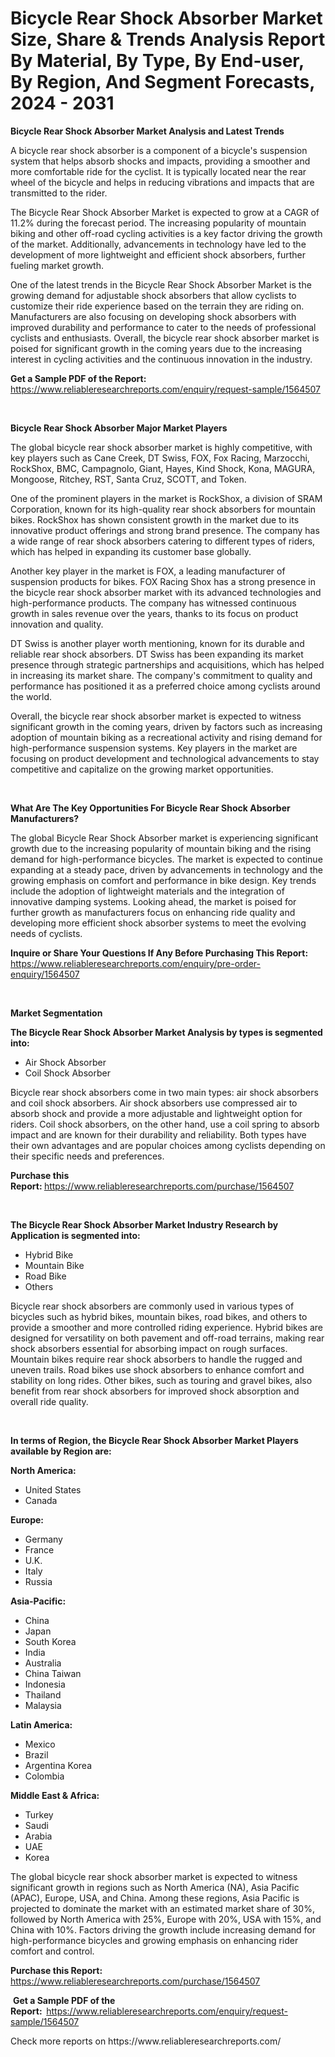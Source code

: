 <p><h1>Bicycle Rear Shock Absorber Market Size, Share & Trends Analysis Report By Material, By Type, By End-user, By Region, And Segment Forecasts, 2024 - 2031</h1></p><p><strong>Bicycle Rear Shock Absorber Market Analysis and Latest Trends</strong></p>
<p><p>A bicycle rear shock absorber is a component of a bicycle's suspension system that helps absorb shocks and impacts, providing a smoother and more comfortable ride for the cyclist. It is typically located near the rear wheel of the bicycle and helps in reducing vibrations and impacts that are transmitted to the rider. </p><p>The Bicycle Rear Shock Absorber Market is expected to grow at a CAGR of 11.2% during the forecast period. The increasing popularity of mountain biking and other off-road cycling activities is a key factor driving the growth of the market. Additionally, advancements in technology have led to the development of more lightweight and efficient shock absorbers, further fueling market growth.</p><p>One of the latest trends in the Bicycle Rear Shock Absorber Market is the growing demand for adjustable shock absorbers that allow cyclists to customize their ride experience based on the terrain they are riding on. Manufacturers are also focusing on developing shock absorbers with improved durability and performance to cater to the needs of professional cyclists and enthusiasts. Overall, the bicycle rear shock absorber market is poised for significant growth in the coming years due to the increasing interest in cycling activities and the continuous innovation in the industry.</p></p>
<p><strong>Get a Sample PDF of the Report:&nbsp;</strong> <a href="https://www.reliableresearchreports.com/enquiry/request-sample/1564507">https://www.reliableresearchreports.com/enquiry/request-sample/1564507</a></p>
<p>&nbsp;</p>
<p><strong>Bicycle Rear Shock Absorber Major Market Players</strong></p>
<p><p>The global bicycle rear shock absorber market is highly competitive, with key players such as Cane Creek, DT Swiss, FOX, Fox Racing, Marzocchi, RockShox, BMC, Campagnolo, Giant, Hayes, Kind Shock, Kona, MAGURA, Mongoose, Ritchey, RST, Santa Cruz, SCOTT, and Token.</p><p>One of the prominent players in the market is RockShox, a division of SRAM Corporation, known for its high-quality rear shock absorbers for mountain bikes. RockShox has shown consistent growth in the market due to its innovative product offerings and strong brand presence. The company has a wide range of rear shock absorbers catering to different types of riders, which has helped in expanding its customer base globally.</p><p>Another key player in the market is FOX, a leading manufacturer of suspension products for bikes. FOX Racing Shox has a strong presence in the bicycle rear shock absorber market with its advanced technologies and high-performance products. The company has witnessed continuous growth in sales revenue over the years, thanks to its focus on product innovation and quality.</p><p>DT Swiss is another player worth mentioning, known for its durable and reliable rear shock absorbers. DT Swiss has been expanding its market presence through strategic partnerships and acquisitions, which has helped in increasing its market share. The company's commitment to quality and performance has positioned it as a preferred choice among cyclists around the world.</p><p>Overall, the bicycle rear shock absorber market is expected to witness significant growth in the coming years, driven by factors such as increasing adoption of mountain biking as a recreational activity and rising demand for high-performance suspension systems. Key players in the market are focusing on product development and technological advancements to stay competitive and capitalize on the growing market opportunities.</p></p>
<p>&nbsp;</p>
<p><strong>What Are The Key Opportunities For Bicycle Rear Shock Absorber Manufacturers?</strong></p>
<p><p>The global Bicycle Rear Shock Absorber market is experiencing significant growth due to the increasing popularity of mountain biking and the rising demand for high-performance bicycles. The market is expected to continue expanding at a steady pace, driven by advancements in technology and the growing emphasis on comfort and performance in bike design. Key trends include the adoption of lightweight materials and the integration of innovative damping systems. Looking ahead, the market is poised for further growth as manufacturers focus on enhancing ride quality and developing more efficient shock absorber systems to meet the evolving needs of cyclists.</p></p>
<p><strong>Inquire or Share Your Questions If Any Before Purchasing This Report:</strong> <a href="https://www.reliableresearchreports.com/enquiry/pre-order-enquiry/1564507">https://www.reliableresearchreports.com/enquiry/pre-order-enquiry/1564507</a></p>
<p>&nbsp;</p>
<p><strong>Market Segmentation</strong></p>
<p><strong>The Bicycle Rear Shock Absorber Market Analysis by types is segmented into:</strong></p>
<p><ul><li>Air Shock Absorber</li><li>Coil Shock Absorber</li></ul></p>
<p><p>Bicycle rear shock absorbers come in two main types: air shock absorbers and coil shock absorbers. Air shock absorbers use compressed air to absorb shock and provide a more adjustable and lightweight option for riders. Coil shock absorbers, on the other hand, use a coil spring to absorb impact and are known for their durability and reliability. Both types have their own advantages and are popular choices among cyclists depending on their specific needs and preferences.</p></p>
<p><strong>Purchase this Report:&nbsp;</strong><a href="https://www.reliableresearchreports.com/purchase/1564507">https://www.reliableresearchreports.com/purchase/1564507</a></p>
<p>&nbsp;</p>
<p><strong>The Bicycle Rear Shock Absorber Market Industry Research by Application is segmented into:</strong></p>
<p><ul><li>Hybrid Bike</li><li>Mountain Bike</li><li>Road Bike</li><li>Others</li></ul></p>
<p><p>Bicycle rear shock absorbers are commonly used in various types of bicycles such as hybrid bikes, mountain bikes, road bikes, and others to provide a smoother and more controlled riding experience. Hybrid bikes are designed for versatility on both pavement and off-road terrains, making rear shock absorbers essential for absorbing impact on rough surfaces. Mountain bikes require rear shock absorbers to handle the rugged and uneven trails. Road bikes use shock absorbers to enhance comfort and stability on long rides. Other bikes, such as touring and gravel bikes, also benefit from rear shock absorbers for improved shock absorption and overall ride quality.</p></p>
<p>&nbsp;</p>
<p><strong>In terms of Region, the Bicycle Rear Shock Absorber Market Players available by Region are:</strong></p>
<p>
    <p> <strong> North America: </strong>
        <ul>
            <li>United States</li>
            <li>Canada</li>
        </ul>
        </p> 
    <p> <strong> Europe: </strong>
        <ul>
            <li>Germany</li>
            <li>France</li>
            <li>U.K.</li>
            <li>Italy</li>
            <li>Russia</li>
        </ul>
        </p> 
    <p> <strong> Asia-Pacific: </strong>
        <ul>
            <li>China</li>
            <li>Japan</li>
            <li>South Korea</li>
            <li>India</li>
            <li>Australia</li>
            <li>China Taiwan</li>
            <li>Indonesia</li>
            <li>Thailand</li>
            <li>Malaysia</li>
        </ul>
        </p> 
    <p> <strong> Latin America: </strong>
        <ul>
            <li>Mexico</li>
            <li>Brazil</li>
            <li>Argentina Korea</li>
            <li>Colombia</li>
        </ul>
        </p> 
    <p> <strong> Middle East & Africa: </strong>
        <ul>
            <li>Turkey</li>
            <li>Saudi</li>
            <li>Arabia</li>
            <li>UAE</li>
            <li>Korea</li>
        </ul>
    </p>
    </p>
<p><p>The global bicycle rear shock absorber market is expected to witness significant growth in regions such as North America (NA), Asia Pacific (APAC), Europe, USA, and China. Among these regions, Asia Pacific is projected to dominate the market with an estimated market share of 30%, followed by North America with 25%, Europe with 20%, USA with 15%, and China with 10%. Factors driving the growth include increasing demand for high-performance bicycles and growing emphasis on enhancing rider comfort and control.</p></p>
<p><strong>Purchase this Report: </strong><a href="https://www.reliableresearchreports.com/purchase/1564507">https://www.reliableresearchreports.com/purchase/1564507</a></p>
<p>&nbsp;<strong>Get a Sample PDF of the Report:&nbsp;&nbsp;</strong><a href="https://www.reliableresearchreports.com/enquiry/request-sample/1564507">https://www.reliableresearchreports.com/enquiry/request-sample/1564507</a></p>
<p><strong></strong></p>
<p>Check more reports on https://www.reliableresearchreports.com/</p>